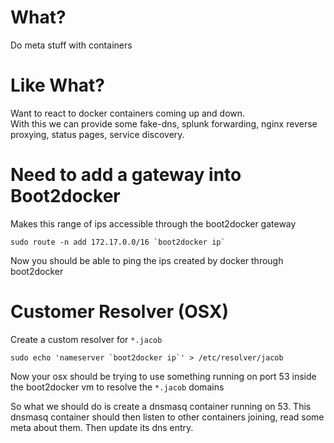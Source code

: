 # What?
Do meta stuff with containers

# Like What?
Want to react to docker containers coming up and down.  
With this we can provide some fake-dns, splunk forwarding, nginx reverse proxying, status pages, service discovery.

# Need to add a gateway into Boot2docker
Makes this range of ips accessible through the boot2docker gateway  

```
sudo route -n add 172.17.0.0/16 `boot2docker ip`
 ```
Now you should be able to ping the ips created by docker through boot2docker

# Customer Resolver (OSX)
Create a custom resolver for `*.jacob`

```
sudo echo 'nameserver `boot2docker ip`' > /etc/resolver/jacob
```

Now your osx should be trying to use something running on port 53 inside the boot2docker vm to resolve the `*.jacob` domains

So what we should do is create a dnsmasq container running on 53. This dnsmasq container should then listen to other containers joining, read some meta about them.
Then update its dns entry.
